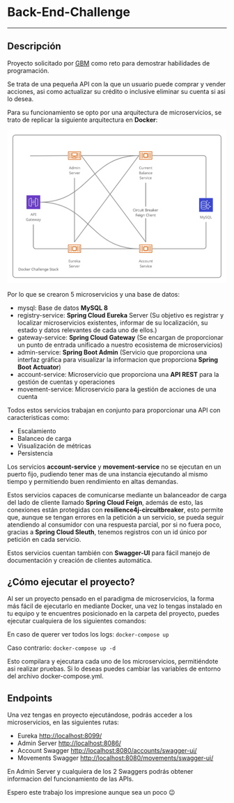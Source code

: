 # Back-End-Challenge
---

## Descripción

Proyecto solicitado por [GBM](https://gbm.com/) como reto para demostrar habilidades de programación.

Se trata de una pequeña API con la que un usuario puede comprar y vender acciones, asi como actualizar su crédito o inclusive eliminar su cuenta si asi lo desea.

Para su funcionamiento se opto por una arquitectura de microservicios, se trato de replicar la siguiente arquitectura en **Docker**:

![Arquitectura](Arquitectura.png)

Por lo que se crearon 5 microservicios y una base de datos:

- mysql: Base de datos **MySQL 8**
- registry-service: **Spring Cloud Eureka** Server (Su objetivo es registrar y localizar microservicios existentes, informar de su localización, su estado y datos relevantes de cada uno de ellos.)
- gateway-service: **Spring Cloud Gateway** (Se encargan de proporcionar un punto de entrada unificado a nuestro ecosistema de microservicios)
- admin-service: **Spring Boot Admin** (Servicio que proporciona una interfaz gráfica para visualizar la informacion que proporciona **Spring Boot Actuator**)
- account-service: Microservicio que proporciona una **API REST** para la gestión de cuentas y operaciones
- movement-service: Microservicio para la gestión de acciones de una cuenta

Todos estos servicios trabajan en conjunto para proporcionar una API con caracteristicas como:

- Escalamiento
- Balanceo de carga
- Visualización de métricas
- Persistencia

Los servicios **account-service** y **movement-service** no se ejecutan en un puerto fijo, pudiendo tener mas de una instancia ejecutando al mismo tiempo y permitiendo buen rendimiento en altas demandas.

Estos servicios capaces de comunicarse mediante un balanceador de carga del lado de cliente llamado **Spring Cloud Feign**, además de esto, las conexiones están protegidas con **resilience4j-circuitbreaker**, esto permite que, aunque se tengan errores en la petición a un servicio, se pueda seguir atendiendo al consumidor con una respuesta parcial, por si no fuera poco, gracias a **Spring Cloud Sleuth**, tenemos registros con un id único por petición en cada servicio.

Estos servicios cuentan también con **Swagger-UI** para fácil manejo de documentación y creación de clientes automática.

## ¿Cómo ejecutar el proyecto?

Al ser un proyecto pensado en el paradigma de microservicios, la forma más fácil de ejecutarlo en mediante Docker, una vez lo tengas instalado en tu equipo y te encuentres posicionado en la carpeta del proyecto, puedes ejecutar cualquiera de los siguientes comandos:

En caso de querer ver todos los logs: `docker-compose up`

Caso contrario: `docker-compose up -d`

Esto compilara y ejecutara cada uno de los microservicios, permitiéndote asi realizar pruebas. Si lo deseas puedes cambiar las variables de entorno del archivo docker-compose.yml.

## Endpoints

Una vez tengas en proyecto ejecutándose, podrás acceder a los microservicios, en las siguientes rutas:

- Eureka [http://localhost:8099/](http://localhost:8099/)
- Admin Server [http://localhost:8086/](http://localhost:8086/)
- Account Swagger [http://localhost:8080/accounts/swagger-ui/](http://localhost:8080/accounts/swagger-ui/)
- Movements Swagger [http://localhost:8080/movements/swagger-ui/](http://localhost:8080/movements/swagger-ui/)

En Admin Server y cualquiera de los 2 Swaggers podrás obtener informacion del funcionamiento de las APIs.

Espero este trabajo los impresione aunque sea un poco 😉

